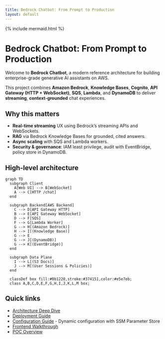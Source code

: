 ```yaml
---
title: Bedrock Chatbot: From Prompt to Production
layout: default
---
```


{% include mermaid.html %}

# Bedrock Chatbot: From Prompt to Production

Welcome to **Bedrock Chatbot**, a modern reference architecture for building enterprise-grade generative AI assistants on AWS.

This project combines **Amazon Bedrock**, **Knowledge Bases**, **Cognito**, **API Gateway (HTTP + WebSocket)**, **SQS**, **Lambda**, and **DynamoDB** to deliver **streaming**, **context-grounded** chat experiences.

## Why this matters

- **Real-time streaming** UX using Bedrock’s streaming APIs and WebSockets.
- **RAG** via Bedrock Knowledge Bases for grounded, cited answers.
- **Async scaling** with SQS and Lambda workers.
- **Security & governance**: IAM least privilege, audit with EventBridge, policy store in DynamoDB.

## High-level architecture

```mermaid
graph TD
  subgraph Client
    A[Web UI] --> B[WebSocket]
    A --> C[HTTP /chat]
  end

  subgraph Backend[AWS Backend]
    C --> D[API Gateway HTTP]
    B --> E[API Gateway WebSocket]
    D --> F[SQS]
    F --> G[Lambda Worker]
    G --> H[(Amazon Bedrock)]
    H --> I[(Knowledge Base)]
    G --> E
    G --> J[(DynamoDB)]
    G --> K[(EventBridge)]
  end

  subgraph Data Plane
    I --> L[(S3 Docs)]
    J --> M[(User Sessions & Policies)]
  end

  classDef box fill:#0b1220,stroke:#374151,color:#e5e7eb;
  class A,B,C,D,E,F,G,H,I,J,K,L,M box;
```

## Quick links

- [Architecture Deep Dive](architecture.md)
- [Deployment Guide](deployment.md)
- [Configuration Guide](configuration.md) - Dynamic configuration with SSM Parameter Store
- [Frontend Walkthrough](frontend.md)
- [POC Overview](poc.md)
